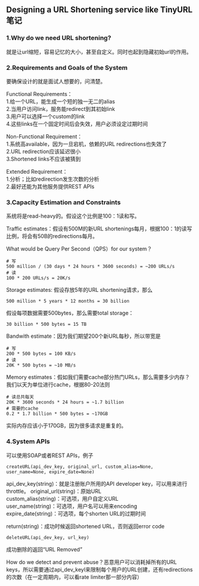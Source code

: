 ## Designing a URL Shortening service like TinyURL 笔记

### 1.Why do we need URL shortening?
就是让url缩短，容易记忆的大小，甚至自定义。同时也起到隐藏初始url的作用。

### 2.Requirements and Goals of the System
要确保设计的就是面试人想要的，问清楚。

Functional Requirements：  
1.给一个URL，能生成一个短的独一无二的alias  
2.当用户访问link，服务能redirect到其初始link  
3.用户可以选择一个custom的link  
4.这些links在一个固定时间后会失效，用户必须设定过期时间

Non-Functional Requirement：  
1.系统高available，因为一旦宕机，依赖的URL redirections也失效了  
2.URL redirection应该延迟很小  
3.Shortened links不应该被猜到

Extended Requirement：  
1.分析；比如redirection发生次数的分析  
2.最好还能为其他服务提供REST APIs 

### 3.Capacity Estimation and Constraints
系统将是read-heavy的。假设这个比例是100：1读和写。  

Traffic estimates：假设有500M的新URL shortenings每月，根据100：1的读写比例，将会有50B的redirections每月。

What would be Query Per Second（QPS）for our system？
```
# 写
500 million / (30 days * 24 hours * 3600 seconds) = ~200 URLs/s
# 读
100 * 200 URLs/s = 20K/s
```

Storage estimates: 假设存放5年的URL shortening请求，那么
```
500 million * 5 years * 12 months = 30 billion
```
假设每项数据需要500bytes，那么需要total storage：
```
30 billion * 500 bytes = 15 TB
```

Bandwith estimate：因为我们期望200个新URL每秒，所以带宽是
```
# 写
200 * 500 bytes = 100 KB/s
# 读
20K * 500 bytes = ~10 MB/s
```

Memory estimates：假如我们需要cache部分热门URLs，那么需要多少内存？我们以天为单位进行cache，根据80-20法则
```
# 读总共每天
20K * 3600 seconds * 24 hours = ~1.7 billion
# 需要的cache
0.2 * 1.7 billion * 500 bytes = ~170GB
```
实际内存应该小于170GB，因为很多请求是重复的。

### 4.System APIs
可以使用SOAP或者REST APIs，例子
```
createURL(api_dev_key, original_url, custom_alias=None, user_name=None, expire_date=None)
```
api_dev_key(string)：就是注册账户所用的API developer key，可以用来进行throttle。 
original_url(string)：原始URL  
custom_alias(string)：可选项，用户自定义URL  
user_name(string)：可选项，用户名可以用来encoding  
expire_date(string)：可选项，每个shorten URL的过期时间

return(string)：成功时候返回shortened URL，否则返回error code

```
deleteURL(api_dev_key, url_key)
```
成功删除的返回“URL Removed”

How do we detect and prevent abuse？恶意用户可以消耗掉所有的URL keys，所以需要通过api_dev_keyl来限制每个用户的URL创建，还有redirections的次数（在一定周期内，可以看rate limiter那一部分内容）
